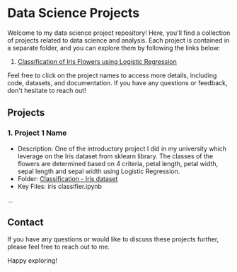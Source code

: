 # Data Science Projects

Welcome to my data science project repository! Here, you'll find a collection of projects related to data science and analysis. Each project is contained in a separate folder, and you can explore them by following the links below:

1. [Classification of Iris Flowers using Logistic Regression](Classification%20-%20Iris%20dataset)

Feel free to click on the project names to access more details, including code, datasets, and documentation. If you have any questions or feedback, don't hesitate to reach out!

## Projects

### 1. Project 1 Name

- Description: One of the introductory project I did in my university which leverage on the Iris dataset from sklearn library. The classes of the flowers are determined based on 4 criteria, petal length, petal width, sepal length and sepal width using Logistic Regression.
- Folder: [Classification - Iris dataset](Classification%20-%20Iris%20dataset)
- Key Files: iris classifier.ipynb

...

## Contact

If you have any questions or would like to discuss these projects further, please feel free to reach out to me.

Happy exploring!
